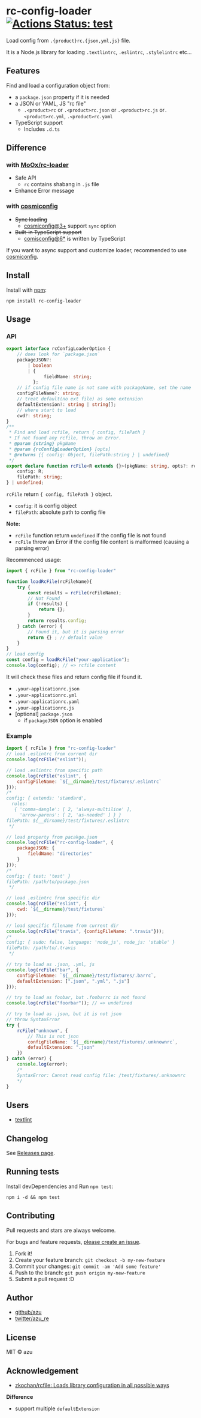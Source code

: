 # rc-config-loader [![Actions Status: test](https://github.com/azu/rc-config-loader/workflows/test/badge.svg)](https://github.com/azu/rc-config-loader/actions?query=workflow%3A"test")

Load config from `.{product}rc.{json,yml,js}` file.

It is a Node.js library for loading `.textlintrc`, `.eslintrc`, `.stylelintrc` etc...

## Features

Find and load a configuration object from:

- a `package.json` property if it is needed
- a JSON or YAML, JS "rc file"
    - `.<product>rc` or `.<product>rc.json` or `.<product>rc.js` or`.<product>rc.yml`, `.<product>rc.yaml`
- TypeScript support
    - Includes `.d.ts`

## Difference

### with [MoOx/rc-loader](https://github.com/MoOx/rc-loader "MoOx/rc-loader")

- Safe API
    - `rc` contains shabang in `.js` file
- Enhance Error message

### with [cosmiconfig](https://github.com/davidtheclark/cosmiconfig "cosmiconfig")

- <del>Sync loading</del>
    - [cosmiconfig@3+](https://github.com/davidtheclark/cosmiconfig/blob/master/CHANGELOG.md#300) support `sync` option
- <del>Built-in TypeScript support</del>
    - [comisconfig@6*](https://github.com/davidtheclark/cosmiconfig/blob/master/CHANGELOG.md#600) is written by TypeScript

If you want to async support and customize loader, recommended to use [cosmiconfig](https://github.com/davidtheclark/cosmiconfig).

## Install

Install with [npm](https://www.npmjs.com/):

    npm install rc-config-loader

## Usage

### API

```ts
export interface rcConfigLoaderOption {
    // does look for `package.json`
    packageJSON?:
        | boolean
        | {
              fieldName: string;
          };
    // if config file name is not same with packageName, set the name
    configFileName?: string;
    // treat default(no ext file) as some extension
    defaultExtension?: string | string[];
    // where start to load
    cwd?: string;
}
/**
 * Find and load rcfile, return { config, filePath }
 * If not found any rcfile, throw an Error.
 * @param {string} pkgName
 * @param {rcConfigLoaderOption} [opts]
 * @returns {{ config: Object, filePath:string } | undefined}
 */
export declare function rcFile<R extends {}>(pkgName: string, opts?: rcConfigLoaderOption): {
    config: R;
    filePath: string;
} | undefined;

```

`rcFile` return `{ config, filePath }` object.

- `config`: it is config object
- `filePath`: absolute path to config file

**Note:**
 
- `rcFile` function return `undefined` if the config file is not found
- `rcFile` throw an Error if the config file content is malformed (causing a parsing error)

Recommenced usage:

```js
import { rcFile } from "rc-config-loader"

function loadRcFile(rcFileName){
    try {
        const results = rcFile(rcFileName);
        // Not Found
        if (!results) {
            return {};
        }
        return results.config;
    } catch (error) {
        // Found it, but it is parsing error
        return {} ; // default value
    }
}
// load config
const config = loadRcFile("your-application");
console.log(config); // => rcfile content
```

It will check these files and return config file if found it.

- `.your-applicationrc.json`
- `.your-applicationrc.yml`
- `.your-applicationrc.yaml`
- `.your-applicationrc.js`
- [optional] `package.json`
  - if `packageJSON` option is enabled

### Example

```js
import { rcFile } from "rc-config-loader"
// load .eslintrc from current dir
console.log(rcFile("eslint"));

// load .eslintrc from specific path
console.log(rcFile("eslint", {
    configFileName: `${__dirname}/test/fixtures/.eslintrc`
}));
/*
config: { extends: 'standard',
  rules:
   { 'comma-dangle': [ 2, 'always-multiline' ],
     'arrow-parens': [ 2, 'as-needed' ] } }
filePath: ${__dirname}/test/fixtures/.eslintrc
 */

// load property from pacakge.json
console.log(rcFile("rc-config-loader", {
    packageJSON: {
        fieldName: "directories"
    }
}));
/*
config: { test: 'test' }
filePath: /path/to/package.json
 */

// load .eslintrc from specific dir
console.log(rcFile("eslint", {
    cwd: `${__dirname}/test/fixtures`
}));

// load specific filename from current dir
console.log(rcFile("travis", {configFileName: ".travis"}));
/*
config: { sudo: false, language: 'node_js', node_js: 'stable' }
filePath: /path/to/.travis
 */

// try to load as .json, .yml, js
console.log(rcFile("bar", {
    configFileName: `${__dirname}/test/fixtures/.barrc`,
    defaultExtension: [".json", ".yml", ".js"]
}));

// try to load as foobar, but .foobarrc is not found
console.log(rcFile("foorbar")); // => undefined

// try to load as .json, but it is not json
// throw SyntaxError
try {
    rcFile("unknown", {
        // This is not json
        configFileName: `${__dirname}/test/fixtures/.unknownrc`,
        defaultExtension: ".json"
    })
} catch (error) {
    console.log(error);
    /*
    SyntaxError: Cannot read config file: /test/fixtures/.unknownrc
    */
}
```

## Users

- [textlint](https://github.com/textlint/textlint "textlint")

## Changelog

See [Releases page](https://github.com/azu/rc-config-loader/releases).

## Running tests

Install devDependencies and Run `npm test`:

    npm i -d && npm test

## Contributing

Pull requests and stars are always welcome.

For bugs and feature requests, [please create an issue](https://github.com/azu/rc-config-loader/issues).

1. Fork it!
2. Create your feature branch: `git checkout -b my-new-feature`
3. Commit your changes: `git commit -am 'Add some feature'`
4. Push to the branch: `git push origin my-new-feature`
5. Submit a pull request :D

## Author

- [github/azu](https://github.com/azu)
- [twitter/azu_re](https://twitter.com/azu_re)

## License

MIT © azu

## Acknowledgement

- [zkochan/rcfile: Loads library configuration in all possible ways](https://github.com/zkochan/rcfile "zkochan/rcfile: Loads library configuration in all possible ways")

**Difference**

- support multiple `defaultExtension`  
